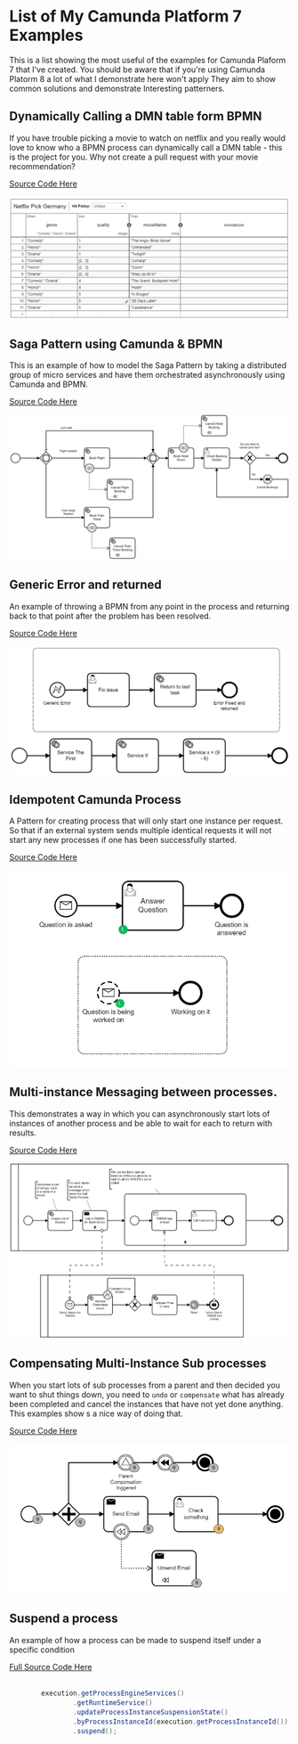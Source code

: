 # List of My Camunda Platform 7 Examples
 This is a list showing the most useful of the examples for Camunda Plaform 7 that I've created. You should be aware that if you're using Camunda Platorm 8 a lot of what I demonstrate here won't apply
 They aim to show common solutions and demonstrate Interesting patterners.


## Dynamically Calling a DMN table form BPMN
If you have trouble picking a movie to watch on netflix and you really would love to know who a BPMN process can dynamically call a DMN table - this is the project for you. Why not create a pull request with your movie recommendation? 

[Source Code Here](https://github.com/NPDeehan/Dynamic-DMN-Example)

![Dynamic-DMN](https://raw.githubusercontent.com/NPDeehan/Dynamic-DMN-Example/main/images/DMNGermany.png)

## Saga Pattern using Camunda & BPMN
This is an example of how to model the Saga Pattern by taking a distributed group of micro services and have them orchestrated asynchronously using Camunda and BPMN. 

[Source Code Here](https://github.com/NPDeehan/CamundaSagaPatternExample)

![Saga Pattern](https://raw.githubusercontent.com/NPDeehan/CamundaSagaPatternExample/main/Models/BookHolidaySagaPatternV2.png)

## Generic Error and returned

 An example of throwing a BPMN from any point in the process and returning back to that point after the problem has been resolved.

[Source Code Here](https://github.com/NPDeehan/GenericErrorAndReturn)

 ![Error-Return-Process](https://raw.githubusercontent.com/NPDeehan/GenericErrorAndReturn/master/src/main/resources/genericErrorAndReturn.png)

## Idempotent Camunda Process

A Pattern for creating process that will only start one instance per request. So that if an external system sends multiple identical requests it will not start any new processes if one has been successfully started.

[Source Code Here](https://github.com/NPDeehan/idempotent-process-example)

![idempotent-camunda-process](https://raw.githubusercontent.com/NPDeehan/idempotent-process-example/master/img/complete-process.png)

## Multi-instance Messaging between processes.
This demonstrates a way in which you can asynchronously start lots of instances of another process and be able to wait for each to return with results.

[Source Code Here](https://github.com/NPDeehan/multi-instance-messages)

![message-between-process](https://raw.githubusercontent.com/NPDeehan/multi-instance-messages/master/src/main/resources/image/MessageFlow.png)

## Compensating Multi-Instance Sub processes
When you start lots of sub processes from a parent and then decided you want to shut things down, you need to ``undo`` or ``compensate`` what has already been completed and cancel the  instances that have not yet done anything. This examples show s a nice way of doing that.

[Source Code Here](https://github.com/NPDeehan/CompensateMulti-InstanceSubprocessExample)

![compensate](https://raw.githubusercontent.com/NPDeehan/CompensateMulti-InstanceSubprocessExample/master/screenshots/SubProcessCockpit.png)

## Suspend a process
An example of how a process can be made to suspend itself under a specific condition

[Full Source Code Here](https://github.com/NPDeehan/SusupendInstanceExample)
```Java

        execution.getProcessEngineServices()
                .getRuntimeService()
                .updateProcessInstanceSuspensionState()
                .byProcessInstanceId(execution.getProcessInstanceId())
                .suspend();

```
